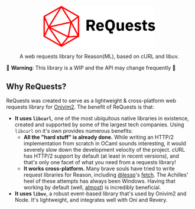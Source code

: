 <p align="center">
  <img src="https://github.com/zbaylin/ReQuests/blob/master/assets/logo.svg?raw=true" style="max-width: 60%" />
  <p align="center">A web requests library for Reason(ML), based on cURL and libuv.</p>
</p>

🚧 **Warning**: This library is a WIP and the API may change frequently 🚧

## Why ReQuests?
ReQuests was created to serve as a lightweight & cross-platform web requests library for [Onivim2](https://github.com/onivim/oni2). The benefit of ReQuests is that:
- **It uses `libcurl`**, one of the most ubiquitous native libraries in existence, created and supported by some of the largest tech companies. Using `libcurl` on it's own provides numerous benefits:
  - **All the "hard stuff" is already done.** While writing an HTTP/2 implementation from scratch in OCaml sounds interesting, it would severely slow down the development velocity of the project. cURL has HTTP/2 support by default (at least in recent versions), and that's only one facet of what you need from a requests library!
  - **It works cross-platform.** Many brave souls have tried to write request libraries for Reason, including [@lessp](https://github.com/lessp)'s [fetch](https://github.com/lessp/fetch). The Achilles' heel of these attempts has always been Windows. Having that working by default (well, [almost](https://github.com/zbaylin/esy-ocurl)) is incredibly beneficial.
- **It uses `libuv`**, a robust event-based library that's used by Onivim2 and Node. It's lightweight, and integrates well with Oni and Revery.
